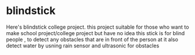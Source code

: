 # blindstick
Here's blindstick  college project.
this project suitable for those who want to make school project/college project but have no idea
this stick is for blind people , to detect any obstacles that are in front of the person at it also detect water by usning rain sensor 
and ultrasonic for obstacles
